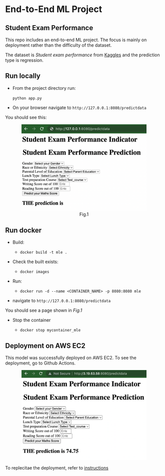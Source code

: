 # End-to-End ML Project 
## Student Exam Performance
This repo includes an end-to-end ML project. The focus is mainly on deployment rather than the difficulty of the dataset. 

The dataset is *Student exam performance* from [Kaggles](https://www.kaggle.com/datasets/spscientist/students-performance-in-exams?datasetId=74977) and the prediction type is regression. 



## Run locally
- From the project directory run:

	`python app.py`

- On your browser navigate to `http://127.0.0.1:8080/predictdata`

You should see this: 

<figure align="center">
	<img src="figures/local_run.png" width="400"/>
	<figcaption>Fig.1</figcaption>
</figure>



## Run docker
- Build: 

	- `docker build -t mle .`

- Check the built exists:

	- `docker images`

- Run:	

	- `docker run -d --name <CONTAINER_NAME> -p 8080:8080 mle`

- navigate to `http://127.0.0.1:8080/predictdata`

You should see a page shown in *Fig.1*

- Stop the container

	- `docker stop mycontainer_mle`


## Deployment on AWS EC2
This model was successfully deployed on AWS EC2. To see the deployment, go to Github Actions. 
 
<figure align="center">
	<img src="figures/aws-ec2-after-pred.png" width="400"/>
</figure>

To replecitae the deployment, refer to [instructions](Instructions.md)

 